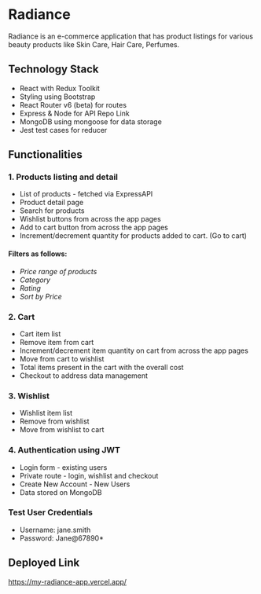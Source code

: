 # Radiance

Radiance is an e-commerce application that has product listings for various beauty products like Skin Care, Hair Care, Perfumes.

## Technology Stack

* React with Redux Toolkit
* Styling using Bootstrap
* React Router v6 (beta) for routes
* Express & Node for API Repo Link
* MongoDB using mongoose for data storage
* Jest test cases for reducer 


## Functionalities

### 1. Products listing and detail
* List of products - fetched via ExpressAPI
* Product detail page
* Search for products
* Wishlist buttons from across the app pages
* Add to cart button from across the app pages
* Increment/decrement quantity for products added to cart. (Go to cart)


#### Filters as follows:
- _Price range of products_
- _Category_
- _Rating_
- _Sort by Price_


### 2. Cart
* Cart item list
* Remove item from cart
* Increment/decrement item quantity on cart from across the app pages
* Move from cart to wishlist
* Total items present in the cart with the overall cost
* Checkout to address data management


### 3. Wishlist
* Wishlist item list
* Remove from wishlist
* Move from wishlist to cart


### 4. Authentication using JWT

* Login form - existing users
* Private route - login, wishlist and checkout
* Create New Account - New Users
* Data stored on MongoDB


### Test User Credentials

- Username: jane.smith
- Password: Jane@67890*



## Deployed Link

https://my-radiance-app.vercel.app/


